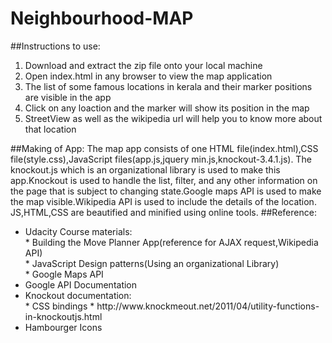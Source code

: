 # Neighbourhood-MAP
##Instructions to use:
<ol>
<li>Download and extract the zip file onto your local machine</li>
<li>Open index.html in any browser to view the map application</li>
<li>The list of some famous locations in kerala and their marker positions are visible in the app</li>
<li>Click on any loaction and the marker will show its position in the map</li>
<li>StreetView as well as the wikipedia url will help you to know more about that location</li>
</ol>
##Making of App:
The map app consists of one HTML file(index.html),CSS file(style.css),JavaScript files(app.js,jquery min.js,knockout-3.4.1.js).
The knockout.js which is an organizational library is used to make this app.Knockout is used to handle the list, filter, and any other information on the page that is subject to changing state.Google maps API is used to make the map visible.Wikipedia API is used to include the details of the location. JS,HTML,CSS are beautified and minified using online tools.
##Reference:
<ul>
<li>Udacity Course materials:<br>
* Building the Move Planner App(reference for AJAX request,Wikipedia API)<br>
* JavaScript Design patterns(Using an organizational Library)<br>
* Google Maps API
</li>

<li>Google API Documentation</li>
<li>Knockout documentation: <br>
* CSS bindings
* http://www.knockmeout.net/2011/04/utility-functions-in-knockoutjs.html
</li>
<li>Hambourger Icons</li></ul>


